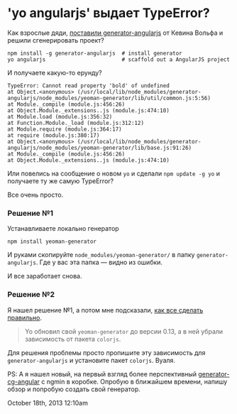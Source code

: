 # 'yo angularjs' выдает TypeError?

Как взрослые дяди, [поставили
generator-angularjs](/all/yeoman-angularjs-generator) от Кевина Вольфа и
решили сгенерировать проект?

    npm install -g generator-angularjs  # install generator
    yo angularjs                        # scaffold out a AngularJS project

И получаете какую-то ерунду?

    TypeError: Cannot read property 'bold' of undefined
    at Object.<anonymous> (/usr/local/lib/node_modules/generator-angularjs/node_modules/yeoman-generator/lib/util/common.js:5:56)
    at Module._compile (module.js:456:26)
    at Object.Module._extensions..js (module.js:474:10)
    at Module.load (module.js:356:32)
    at Function.Module._load (module.js:312:12)
    at Module.require (module.js:364:17)
    at require (module.js:380:17)
    at Object.<anonymous> (/usr/local/lib/node_modules/generator-angularjs/node_modules/yeoman-generator/lib/base.js:91:26)
    at Module._compile (module.js:456:26)
    at Object.Module._extensions..js (module.js:474:10)

Или повелись на сообщение о новом `yo` и сделали `npm update -g yo` и
получаете ту же самую TypeError?

Все очень просто.

### Решение №1

Устанавливаете локально генератор

    npm install yeoman-generator

И руками скопируйте `node_modules/yeoman-generator/` в папку
`generator-angularjs`. Где у вас эта папка — видно из ошибки.

И все заработает снова.

### Решение №2

Я нашел решение №1, а потом мне подсказали, [как все сделать
правильно](https://github.com/kwolfcr/generator-angularjs/issues/1).

> Yo обновил свой `yeoman-generator` до версии 0.13, а в ней убрали
> зависимость от пакета `colorjs`.

Для решения проблемы просто пропишите эту зависимость для
`generator-angularjs` и установите пакет `colorjs`. Вуаля.

PS: А я нашел новый, на первый взгляд более перспективный
[generator-cg-angular](https://github.com/cgross/generator-cg-angular) c
ngmin в коробке. Опробую в ближайшем времени, напишу обзор и попробую
создать свой генератор.

<span id="timestamp"> October 18th, 2013 12:10am </span>
